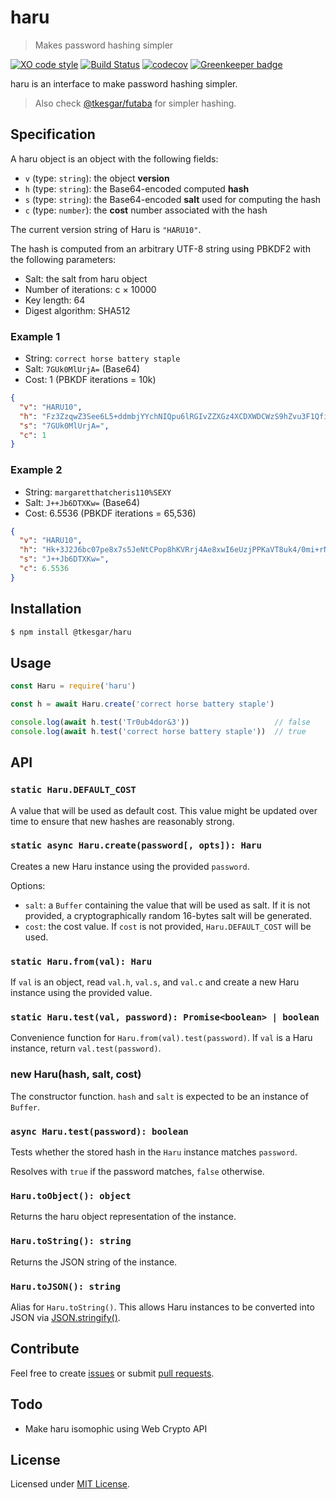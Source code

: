# haru

> Makes password hashing simpler

[![XO code style](https://img.shields.io/badge/code_style-XO-5ed9c7.svg)](https://github.com/xojs/xo)
[![Build Status](https://travis-ci.org/tkesgar/haru.svg?branch=master)](https://travis-ci.org/tkesgar/haru)
[![codecov](https://codecov.io/gh/tkesgar/haru/branch/master/graph/badge.svg)](https://codecov.io/gh/tkesgar/haru)
[![Greenkeeper badge](https://badges.greenkeeper.io/tkesgar/haru.svg)](https://greenkeeper.io/)

haru is an interface to make password hashing simpler.

> Also check [@tkesgar/futaba][futaba] for simpler hashing.

## Specification

A haru object is an object with the following fields:

  - `v` (type: `string`): the object **version**
  - `h` (type: `string`): the Base64-encoded computed **hash**
  - `s` (type: `string`): the Base64-encoded **salt** used for computing the hash
  - `c` (type: `number`): the **cost** number associated with the hash

The current version string of Haru is `"HARU10"`.

The hash is computed from an arbitrary UTF-8 string using PBKDF2 with the following parameters:

  - Salt: the salt from haru object
  - Number of iterations: c × 10000
  - Key length: 64
  - Digest algorithm: SHA512

### Example 1

  - String: `correct horse battery staple`
  - Salt: `7GUk0MlUrjA=` (Base64)
  - Cost: 1 (PBKDF iterations = 10k)

```json
{
  "v": "HARU10",
  "h": "Fz3ZzqwZ3See6L5+ddmbjYYchNIQpu6lRGIvZZXGz4XCDXWDCWzS9hZvu3F1QfiPB7FAoVDNOH9a//Tc9bg4YA==",
  "s": "7GUk0MlUrjA=",
  "c": 1
}
```

### Example 2

  - String: `margaretthatcheris110%SEXY`
  - Salt: `J++Jb6DTXKw=` (Base64)
  - Cost: 6.5536 (PBKDF iterations = 65,536)

```json
{
  "v": "HARU10",
  "h": "Hk+3J2J6bc07pe8x7s5JeNtCPop8hKVRrj4Ae8xwI6eUzjPPKaVT8uk4/0mi+rNldaRs/OiHseHRNs7ukQ1Jrg==",
  "s": "J++Jb6DTXKw=",
  "c": 6.5536
}
```

## Installation

```sh
$ npm install @tkesgar/haru
```

## Usage

```js
const Haru = require('haru')

const h = await Haru.create('correct horse battery staple')

console.log(await h.test('Tr0ub4dor&3'))                   // false
console.log(await h.test('correct horse battery staple'))  // true
```

## API

### `static Haru.DEFAULT_COST`

A value that will be used as default cost. This value might be updated over time to ensure that new
hashes are reasonably strong.

### `static async Haru.create(password[, opts]): Haru`

Creates a new Haru instance using the provided `password`.

Options:
  - `salt`: a `Buffer` containing the value that will be used as salt. If it is not provided,
    a cryptographically random 16-bytes salt will be generated.
  - `cost`: the cost value. If `cost` is not provided, `Haru.DEFAULT_COST` will be used.

### `static Haru.from(val): Haru`

If `val` is an object, read `val.h`, `val.s`, and `val.c` and create a new Haru instance using the
provided value.

### `static Haru.test(val, password): Promise<boolean> | boolean`

Convenience function for `Haru.from(val).test(password)`. If `val` is a Haru instance, return
`val.test(password)`.

### new Haru(hash, salt, cost)

The constructor function. `hash` and `salt` is expected to be an instance of `Buffer`.

### `async Haru.test(password): boolean`

Tests whether the stored hash in the `Haru` instance matches `password`.

Resolves with `true` if the password matches, `false` otherwise.

### `Haru.toObject(): object`

Returns the haru object representation of the instance.

### `Haru.toString(): string`

Returns the JSON string of the instance.

### `Haru.toJSON(): string`

Alias for `Haru.toString()`. This allows Haru instances to be converted into JSON via [JSON.stringify()][tojson].

## Contribute

Feel free to create [issues][issue] or submit [pull requests][pull].

## Todo

  - Make haru isomophic using Web Crypto API

## License

Licensed under [MIT License][license].

[issue]: https://github.com/tkesgar/haru/issues
[pull]: https://github.com/tkesgar/haru/pulls
[license]: https://github.com/tkesgar/haru/blob/master/LICENSE
[futaba]: https://www.npmjs.com/package/@tkesgar/futaba
[tojson]: https://developer.mozilla.org/en-US/docs/Web/JavaScript/Reference/Global_Objects/JSON/stringify#toJSON()_behavior
